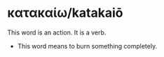 # κατακαίω/katakaiō
This word is an action. It is a verb.

* This word means to burn something completely.
